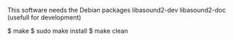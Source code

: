This software needs the Debian packages
	libasound2-dev
	libasound2-doc (usefull for development)

$ make
$ sudo make install
$ make clean
